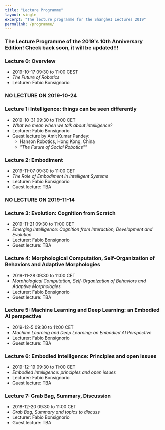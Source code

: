 ```yaml
---
title: "Lecture Programme"
layout: single
excerpt: "The lecture programme for the ShanghAI Lectures 2019"
permalink: /programme/
---
```


### The Lecture Programme of the 2019's 10th Anniversary Edition! Check back soon, it will be updated!!!

### Lecture 0: Overview
* 2019-10-17  09:30 to 11:00 CEST 
* *The Future of Robotics* 
* Lecturer: Fabio Bonsignorio

### NO LECTURE ON 2019-10-24

### Lecture 1: Intelligence: things can be seen differently
* 2019-10-31 09:30 to 11:00 CET 
* *What we mean when we talk about intelligence?* 
* Lecturer: Fabio Bonsignorio
* Guest lecture by Amit Kumar Pandey: 
  * Hanson Robotics, Hong Kong, China
  * *"The Future of Social Robotics""*

### Lecture 2: Embodiment
* 2019-11-07 09:30 to 11:00 CET 
* *The Role of Embodiment in Intelligent Systems* 
* Lecturer: Fabio Bonsignorio
* Guest lecture: TBA 

### NO LECTURE ON 2019-11-14

### Lecture 3: Evolution: Cognition from Scratch
* 2019-11-21 09:30 to 11:00 CET 
* *Emerging Intelligence: Cognition from Interaction, Development and Evolution* 
* Lecturer: Fabio Bonsignorio
*  Guest lecture: TBA 

### Lecture 4: Morphological Computation, Self-Organization of Behaviors and Adaptive Morphologies
* 2019-11-28 09:30 to 11:00 CET
* *Morphological Computation, Self-Organization of Behaviors and Adaptive Morphologies* 
* Lecturer: Fabio Bonsignorio
*  Guest lecture: TBA 

### Lecture 5: Machine Learning and Deep Learning: an Embodied AI perspective
* 2019-12-5 09:30 to 11:00 CET 
* *Machine Learning and Deep Learning: an Embodied AI Perspective* 
* Lecturer: Fabio Bonsignorio
*  Guest lecture: TBA 


### Lecture 6: Embodied Intelligence: Principles and open issues
* 2019-12-19  09:30 to 11:00 CET
* *Embodied Intelligence: principles and open issues* 
* Lecturer: Fabio Bonsignorio  
*  Guest lecture: TBA 

  
### Lecture  7: Grab Bag, Summary, Discussion
* 2018-12-20 09:30 to 11:00 CET
* *Grab Bag, Summary and topics to discuss* 
* Lecturer: Fabio Bonsignorio
*  Guest lecture: TBA 


